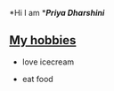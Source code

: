 *Hi I am ****Priya Dharshini***

## <u>My hobbies</u>



- <span class="ql-size-large">love icecream</span>

- <span class="ql-size-large">eat food</span>


<!-- -->

